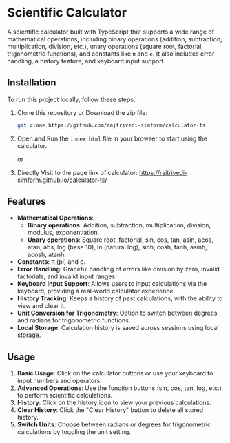 # Scientific Calculator
 
A scientific calculator built with TypeScript that supports a wide range of mathematical operations, including binary operations (addition, subtraction, multiplication, division, etc.), unary operations (square root, factorial, trigonometric functions), and constants like `π` and `e`. It also includes error handling, a history feature, and keyboard input support.
 
## Installation
 
To run this project locally, follow these steps:
 
1. Clone this repository or Download the zip file:
   ```bash
   git clone https://github.com/rajtrivedi-simform/calculator-ts
   ```
 
2. Open and Run the `index.html` file in your browser to start using the calculator.

   or

1. Directly Visit to the page link of calculator: https://rajtrivedi-simform.github.io/calculator-ts/
 
## Features
- **Mathematical Operations**:
  - **Binary operations**: Addition, subtraction, multiplication, division, modulus, exponentiation.
  - **Unary operations**: Square root, factorial, sin, cos, tan, asin, acos, atan, abs, log (base 10), ln (natural log), sinh, cosh, tanh, asinh, acosh, atanh.
- **Constants**: π (pi) and e.
- **Error Handling**: Graceful handling of errors like division by zero, invalid factorials, and invalid input ranges.
- **Keyboard Input Support**: Allows users to input calculations via the keyboard, providing a real-world calculator experience.
- **History Tracking**: Keeps a history of past calculations, with the ability to view and clear it.
- **Unit Conversion for Trigonometry**: Option to switch between degrees and radians for trigonometric functions.
- **Local Storage**: Calculation history is saved across sessions using local storage.
 
 
## Usage
 
1. **Basic Usage**: Click on the calculator buttons or use your keyboard to input numbers and operators.
2. **Advanced Operations**: Use the function buttons (sin, cos, tan, log, etc.) to perform scientific calculations.
3. **History**: Click on the history icon to view your previous calculations.
4. **Clear History**: Click the "Clear History" button to delete all stored history.
5. **Switch Units**: Choose between radians or degrees for trigonometric calculations by toggling the unit setting.
